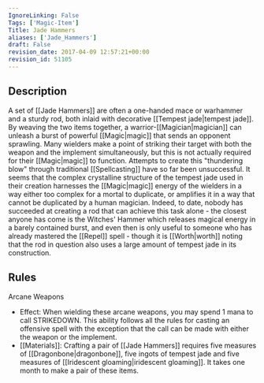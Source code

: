 ```yaml
---
IgnoreLinking: False
Tags: ['Magic-Item']
Title: Jade Hammers
aliases: ['Jade_Hammers']
draft: False
revision_date: 2017-04-09 12:57:21+00:00
revision_id: 51105
---
```


## Description
A set of [[Jade Hammers]] are often a one-handed mace or warhammer and a sturdy rod, both inlaid with decorative [[Tempest jade|tempest jade]]. By weaving the two items together, a warrior-[[Magician|magician]] can unleash a burst of powerful [[Magic|magic]] that sends an opponent sprawling. Many wielders make a point of striking their target with both the weapon and the implement simultaneously, but this is not actually required for their [[Magic|magic]] to function.
Attempts to create this "thundering blow" through traditional [[Spellcasting]] have so far been unsuccessful. It seems that the complex crystalline structure of the tempest jade used in their creation harnesses the [[Magic|magic]] energy of the wielders in a way either too complex for a mortal to duplicate, or amplifies it in a way that cannot be duplicated by a human magician. Indeed, to date, nobody has succeeded at creating a rod that can achieve this task alone - the closest anyone has come is the Witches' Hammer which releases magical energy in a barely contained burst, and even then is only useful to someone who has already mastered the [[Repel]] spell - though it is [[Worth|worth]] noting that the rod in question also uses a large amount of tempest jade in its construction.
## Rules
Arcane Weapons
* Effect: When wielding these arcane weapons, you may spend 1 mana to call STRIKEDOWN. This ability follows all the rules for casting an offensive spell with the exception that the call can be made with either the weapon or the implement.
* [[Materials]]: Crafting a pair of [[Jade Hammers]] requires five measures of [[Dragonbone|dragonbone]], five ingots of tempest jade and five measures of [[Iridescent gloaming|iridescent gloaming]]. It takes one month to make a pair of these items.